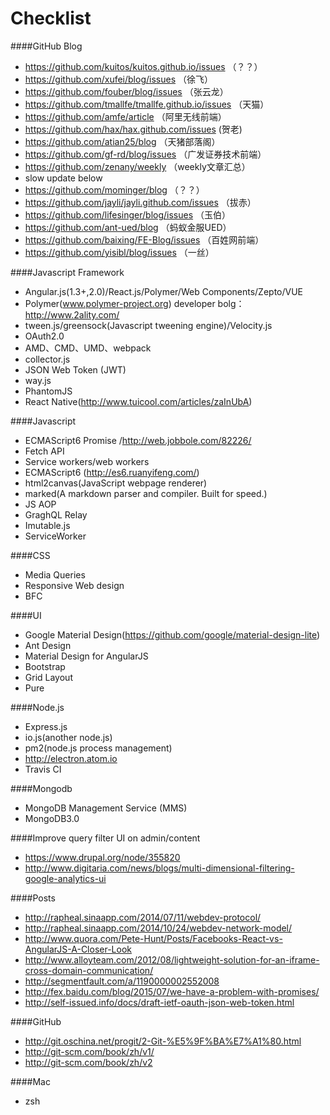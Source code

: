 Checklist
=========

####GitHub Blog
- https://github.com/kuitos/kuitos.github.io/issues   （？？）
- https://github.com/xufei/blog/issues   （徐飞）
- https://github.com/fouber/blog/issues   （张云龙）
- https://github.com/tmallfe/tmallfe.github.io/issues   （天猫）
- https://github.com/amfe/article   （阿里无线前端）
- https://github.com/hax/hax.github.com/issues   (贺老)
- https://github.com/atian25/blog   （天猪部落阁）
- https://github.com/gf-rd/blog/issues   （广发证券技术前端）
- https://github.com/zenany/weekly   （weekly文章汇总）
- slow update below
- https://github.com/mominger/blog   （？？）
- https://github.com/jayli/jayli.github.com/issues   （拔赤）
- https://github.com/lifesinger/blog/issues   （玉伯）
- https://github.com/ant-ued/blog   （蚂蚁金服UED）
- https://github.com/baixing/FE-Blog/issues   （百姓网前端）
- https://github.com/yisibl/blog/issues   （一丝）

####Javascript Framework
- Angular.js(1.3+,2.0)/React.js/Polymer/Web Components/Zepto/VUE
- Polymer(www.polymer-project.org) developer bolg：http://www.2ality.com/
- tween.js/greensock(Javascript tweening engine)/Velocity.js
- OAuth2.0
- AMD、CMD、UMD、webpack
- collector.js
- JSON Web Token (JWT)
- way.js
- PhantomJS
- React Native(http://www.tuicool.com/articles/zaInUbA)

####Javascript
- ECMAScript6 Promise /http://web.jobbole.com/82226/
- Fetch API
- Service workers/web workers
- ECMAScript6 (http://es6.ruanyifeng.com/)
- html2canvas(JavaScript webpage renderer)
- marked(A markdown parser and compiler. Built for speed.)
- JS AOP
- GraghQL Relay
- Imutable.js
- ServiceWorker

####CSS
- Media Queries
- Responsive Web design
- BFC

####UI
- Google Material Design(https://github.com/google/material-design-lite)
- Ant Design
- Material Design for AngularJS
- Bootstrap
- Grid Layout
- Pure

####Node.js
- Express.js
- io.js(another node.js)
- pm2(node.js process management)
- http://electron.atom.io
- Travis CI

####Mongodb
- MongoDB Management Service (MMS)
- MongoDB3.0

####Improve query filter UI on admin/content
- https://www.drupal.org/node/355820
- http://www.digitaria.com/news/blogs/multi-dimensional-filtering-google-analytics-ui

####Posts
- http://rapheal.sinaapp.com/2014/07/11/webdev-protocol/
- http://rapheal.sinaapp.com/2014/10/24/webdev-network-model/
- http://www.quora.com/Pete-Hunt/Posts/Facebooks-React-vs-AngularJS-A-Closer-Look
- http://www.alloyteam.com/2012/08/lightweight-solution-for-an-iframe-cross-domain-communication/
- http://segmentfault.com/a/1190000002552008
- http://fex.baidu.com/blog/2015/07/we-have-a-problem-with-promises/
- http://self-issued.info/docs/draft-ietf-oauth-json-web-token.html

####GitHub
- http://git.oschina.net/progit/2-Git-%E5%9F%BA%E7%A1%80.html
- http://git-scm.com/book/zh/v1/
- http://git-scm.com/book/zh/v2

####Mac
- zsh
